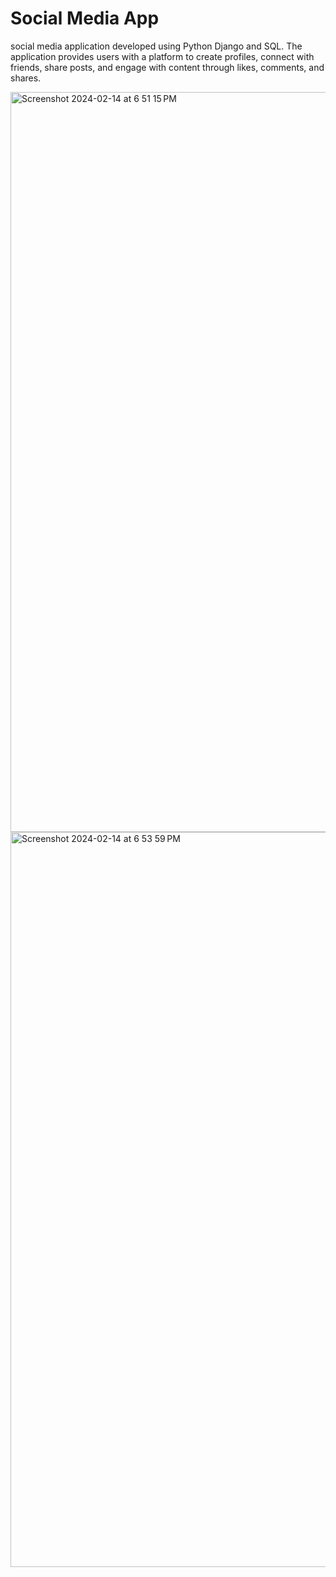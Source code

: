 # Social Media App
 social media application developed using Python Django and SQL. The application provides users with a platform to create profiles, connect with friends, share posts, and engage with content through likes, comments, and shares.

 <img width="1184" alt="Screenshot 2024-02-14 at 6 51 15 PM" src="https://github.com/Prezxvii/Social-Media-App/assets/122589070/14041cae-a8a2-4c60-a12f-bffb371d5aa5">


<img width="1176" alt="Screenshot 2024-02-14 at 6 53 59 PM" src="https://github.com/Prezxvii/Social-Media-App/assets/122589070/83b82a84-236b-4bf3-a4ab-7fcf9ab46ca3">

